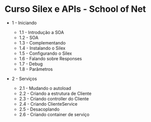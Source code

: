 # Curso Silex e APIs - School of Net

* 1 - Iniciando
    * 1.1 - Introdução a SOA
    * 1.2 - SOA
    * 1.3 - Complementando
    * 1.4 - Instalando o Silex
    * 1.5 - Configurando o Silex
    * 1.6 - Falando sobre Responses
    * 1.7 - Debug
    * 1.8 - Parâmetros

* 2 - Serviços
    * 2.1 - Mudando o autoload
    * 2.2 - Criando a estrutura de Cliente
    * 2.3 - Criando controller do Cliente
    * 2.4 - Criando ClienteService
    * 2.5 - Desacoplando
    * 2.6 - Criando container de serviço